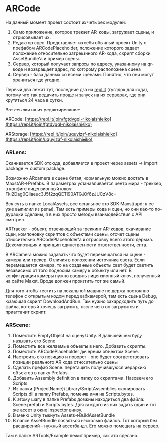 # ARCode

На данный момент проект состоит из четырех модулей:

1. Само приложение, которое трекает AR-коды, загружает сцены, и отрисовывает их.
2. Редактор сцен. Представляет из себя обычный проект Unity с префабом ARCodePlaceholder, положение которого задает положение относительно затреканного AR-кода, скрипт сборки AssetBundle'а и пример сцены.
3. Сервер, который получает запросы по адресу, указанному на qr-коде и возвращает адрес, по которому расположена сцена
4. Сервер - база данных со всеми сценами. Понятно, что они могут храниться где угодно.

Первый два лежат тут, последние два на [repl.it](http://repl.it) (гуглдок для кода), потому что так редачить проще и запуск на их серверах, где они крутяться 24 часа в сутки.

Вот ссылки на их редактирование:

ARCode: [https://repl.it/join/fgtdvgql-nikolaishieiko](https://repl.it/join/fgtdvgql-nikolaishieiko)

ARStorage: [https://repl.it/join/uquyizaf-nikolaishieiko](https://repl.it/join/uquyizaf-nikolaishieiko)

### ARLens:

Скачивается SDK отсюда, добавляется в проект через assets -> import package -> custom package.

Возможно ARcamera в сцене битая, нормальную можно достать в MaxstAR->Prefabs. В параметрах устанавливается центр мира - треккер, в конфиге лицензионный ключ:
Fkl2Dag0Qliaeuc3J5f2zqQETl90ATGJOf6zJUCzV8c=

Вся суть в папке LocalAssets, все остальное это SDK Maxst(upd: я ее уже выпилил из репы). Там есть примеры кода и сцен, но они как-то по-дурацки сделаны, я в них просто методы взаимодействия с API смотрел.

ARTracker - объект, отвечающий за треккинг AR-кодов, скачивание сцен, компоновку скриптов с объектами сцены, отсчет сцены относительно ARCodePlaceholder'а и отрисовку всего этого дерьма. Декомпозиция и принцип единственности ответственности, епта. 

В ARCamera можно задавать что будет перемещаться на сцене - камера или трекер. Отличия в положении источника света. Если перемещается камера, то на созданные объекты свет будет светить независимо от того подносим камеру к объекту или нет. В конфигурации камеры нужно вводить лицензионный ключ, полученный на сайте Maxst. Вроде должен прокатить тот же самый.

Для того чтобы тестить на локальной машине не держа постоянно телефон с открытым кодом перед вебкамерой, там есть сцена Debug, юзающая скрипт DownloadAndRun. Там нужно захардкодить путь до файла, который хочешь загрузить, после чего он загрузится и приаттачит скрипт.

### ARScene:

1. Поместить EmptyObject на сцену Unity. В дальшейшем буду называть его Scene
2. Поместить все желаемые объекты в него. Добавить скрипты. 
3. Поместить ARCodePlaceholder дочерним объектом Scene.
4. Настроить его позицию и поворот - оно будет соответствовать позиции реального AR кода относительно сцены
5. Сделать префаб Scene: перетащить получившуюся иерархию объектов в папку Prefabs.
6. Добавить Assembly definition в папку со скриптами. Назовем его Scripts
7. Из папки {ProjectName}/Library/ScriptAssemblies скопировать Scripts.dll в папку Prefabs, поменяв имя на Scripts.bytes.
8. К этому шагу в папке Prefabs должны находиться два файла: Scene.prefab и Scripts.bytes. Для каждого из них задать один и тот же ассет в окне inspector внизу.
9. В меню  Unity тыкнуть Assets→BuildAssetBundle 
10. В папке AssetBundle появяться несколько файлов. Тот который без расширений - нужный ассетбандл. Его можно помещать на сервер.

Там в папке ARTools/Example лежит пример, как это сделано.

